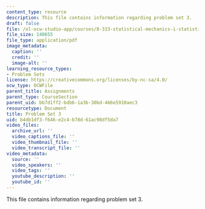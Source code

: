 ```yaml
---
content_type: resource
description: This file contains information regarding problem set 3.
draft: false
file: /ol-ocw-studio-app/courses/8-333-statistical-mechanics-i-statistical-mechanics-of-particles-fall-2013/b4db1df3f646e2c4b78d61ac98df5da7_MIT8_333F13_pset3.pdf
file_size: 140655
file_type: application/pdf
image_metadata:
  caption: ''
  credit: ''
  image-alt: ''
learning_resource_types:
- Problem Sets
license: https://creativecommons.org/licenses/by-nc-sa/4.0/
ocw_type: OCWFile
parent_title: Assignments
parent_type: CourseSection
parent_uid: bb7d1ff2-bdb6-1a3b-30bd-466e5910aec3
resourcetype: Document
title: Problem Set 3
uid: b4db1df3-f646-e2c4-b78d-61ac98df5da7
video_files:
  archive_url: ''
  video_captions_file: ''
  video_thumbnail_file: ''
  video_transcript_file: ''
video_metadata:
  source: ''
  video_speakers: ''
  video_tags: ''
  youtube_description: ''
  youtube_id: ''
---
```

This file contains information regarding problem set 3.